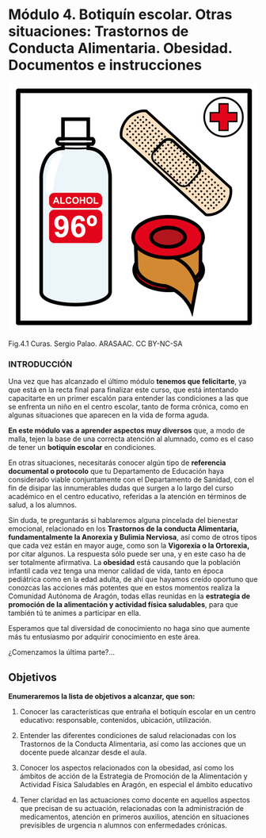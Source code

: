 # Módulo 4. Botiquín escolar. Otras situaciones: Trastornos de Conducta Alimentaria. Obesidad. Documentos e instrucciones


 ![](img/M4_1.png)


Fig.4.1 Curas. Sergio Palao. ARASAAC. CC BY-NC-SA

### INTRODUCCIÓN

Una vez que has alcanzado el último módulo **tenemos que felicitarte**, ya que está en la recta final para finalizar este curso, que está intentando capacitarte en un primer escalón para entender las condiciones a las que se enfrenta un niño en el centro escolar, tanto de forma crónica, como en algunas situaciones que aparecen en la vida de forma aguda.

**En este módulo vas a aprender aspectos muy diversos** que, a modo de malla, tejen la base de una correcta atención al alumnado, como es el caso de tener un **botiquín escolar** en condiciones.

En otras situaciones, necesitarás conocer algún tipo de **referencia documental o protocolo** que tu Departamento de Educación haya considerado viable conjuntamente con el Departamento de Sanidad, con el fin de disipar las innumerables dudas que surgen a lo largo del curso académico en el centro educativo, referidas a la atención en términos de salud, a los alumnos.

Sin duda, te preguntarás si hablaremos alguna pincelada del bienestar emocional, relacionado en los **Trastornos de la conducta Alimentaria, fundamentalmente la Anorexia y Bulimia Nerviosa**, así como de otros tipos que cada vez están en mayor auge, como son la **Vigorexia o la Ortorexia,** por citar algunos. La respuesta sólo puede ser una, y en este caso ha de ser totalmente afirmativa. La **obesidad** está causando que la población infantil cada vez tenga una menor calidad de vida, tanto en época pediátrica como en la edad adulta, de ahí que hayamos creído oportuno que conozcas las acciones más potentes que en estos momentos realiza la Comunidad Autónoma de Aragón, todas ellas reunidas en la **estrategia de promoción de la alimentación y actividad física saludables**, para que también tú te animes a participar en ella.

Esperamos que tal diversidad de conocimiento no haga sino que aumente más tu entusiasmo por adquirir conocimiento en este área.

¿Comenzamos la última parte?...

## Objetivos

**Enumeraremos la lista de objetivos a alcanzar, que son:**

1.  Conocer las características que entraña el botiquín escolar en un centro educativo: responsable, contenidos, ubicación, utilización.
    
2.  Entender las diferentes condiciones de salud relacionadas con los Trastornos de la Conducta Alimentaria, así como las acciones que un docente puede alcanzar desde el aula.
    
3.  Conocer los aspectos relacionados con la obesidad, así como los ámbitos de acción de la Estrategia de Promoción de la Alimentación y Actividad Física Saludables en Aragón, en especial el ámbito educativo
    
4.  Tener claridad en las actuaciones como docente en aquellos aspectos que precisan de su actuación, relacionadas con la administración de medicamentos, atención en primeros auxilios, atención en situaciones previsibles de urgencia n alumnos con enfermedades crónicas.
    

